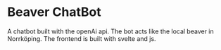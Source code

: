 # Beaver ChatBot

A chatbot built with the openAi api. The bot acts like the local beaver in Norrköping. The frontend is built with svelte and js.
